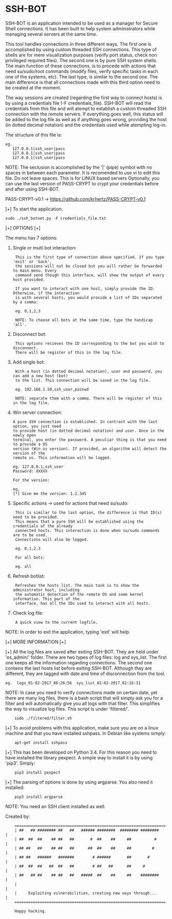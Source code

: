 # SSH-BOT

   SSH-BOT is an application intended to be used as a manager for
Secure Shell connections. It has been built to help system administrators while
managing several servers at the same time.

   This tool handles connections in three different ways. The first one is 
accomplished by using custom threaded SSH connections. This type of shells are for mere
visualization purposes (verify port status, check non privileged required files). The second
one is by pure SSH system shells. The main function of these connections, is to 
procede with actions that need su/sudo/root commands (modify files, verify specific
tasks in each one of the systems, etc). The last type, is similar to the second one. The
main difference is that all connections made with this third option need to be created
at the moment.

   The way sessions are created (regarding the first way to connect hosts) is by using a credentials 
file (-F credentials_file). SSH-BOT will read the credentials from this file and will atempt to establish 
a custom threaded SSH connection with the remote servers. If everything goes well, this status will be added to the
log file as well as if anything goes wrong, providing the host (in dotted decimal notation)
and the credentials used while atempting log-in. 

The structure of this file is:

	eg.  
	   127.0.0.1|ssh_user|pass
	   127.0.0.1|ssh_user|pass
	   127.0.0.1|ssh_user|pass

NOTE: The seclusion is accomplished by the '|' (pipe) symbol with no spaces in between each parameter. 
	It is recomended to use vi to edit this file. Do not leave spaces. This is for LINUX based servers
	Optionally, you can use the last version of PASS-CRYPT to crypt your credentials before and after 
	using SSH-BOT.
	
PASS-CRYPT-v0.1 -> https://github.com/krhertz/PASS-CRYPT-v0.1




[+] To start the application:

	sudo ./ssh_botnet.py -F credentials_file.txt



[+] OPTIONS [+]

The menu has 7 options:

1) Single or multi bot interaction:

		This is the first type of connection above specified. If you type 'exit' or 'back',
		the sessions will not be closed but you will rather be forwarded to main menu. Every
		command send though this interface, will show the output of every host provided.

		If you want to interact with one host, simply provide the ID. Otherwise, if the interaction
		is with several hosts, you would provide a list of IDs separated by a comma:

		eg. 0,1,2,3

		NOTE: To choose all bots at the same time, type the handicap 'all'.

2) Disconnect bot:

		This options recieves the ID corresponding to the bot you wish to disconnect.
		There will be register of this in the log file.

3) Add single bot:
	
		With a host (in dotted decimal notation), user and password, you can add a new host (bot) 
		to the list. This connection will be saved in the log file.

		eg. 192.168.1.50,ssh_user,passwd

		NOTE: separate them with a comma. There will be register of this in the log file.

 4) Win server connection:

		A pure SSH connection is established. In contrast with the last option, you just need 
		to provide host (in dotted decimal notation) and user. Once in the newly open
		terminal, you enter the password. A peculiar thing is that you need to provide a OS 
		version	(Win os version). If provided, an algorithm will detect the version of the 
		remote os. This information will be logged.

		eg. 127.0.0.1,ssh_user
		Password: XXXXX

		For the version:

		eg.
		[*] Give me the version: 1.2.345

5) Specific actions -> used for actions that need su/sudo:
	
		This is similar to the last option, the difference is that ID(s) need to be provided.
		This means that a pure SSH will be established using the credentials of the already 
		connected hosts. This interaction is done when su/sudo commands are to be used.
		Connections will also be logged.

		eg. 0,1,2,3

		For all bots:

		eg. all
	
6) Refresh botlist:

		Refreshes the hosts list. The main task is to show the administrator host, including
		the automatic detection of the remote OS and some kernel information. This part of the
		interface, has all the IDs used to interact with all hosts.

7) Check log file:

		A quick view to the current logfile.


NOTE:  In order to exit the application, typing 'exit' will help.



[+] MORE INFORMATION [+]


[+] All the log files are saved after exiting SSH-BOT. They are held under 'os_admin/' folder.
    There are two types of log files: log and sys_list. The first one keeps all the information
    regarding connections. The second one contains the last hosts list before exiting SSH-BOT. 
    Although they are different, they are tagged with date and time of disconnection from the tool.

	eg.  logs_01-02-2017_06:26:56  sys_list_01-02-2017_02:16:31


   NOTE: In case you need to verify connections made on certain date, yet there are many log files,
	 there is a bash script that will simply ask you for a filter and will automatically give you
	 all logs with that filter. This simplifies the way to visualize log files. This script is under
	 'filtered/'.
	 
	 	sudo ./filtered/filter.sh 

[+] To avoid problems with this application, make sure you are on a linux machine and that
    you have installed sshpass. In Debian like systems simply:
	
		apt-get install sshpass

[+] This has been developed on Python 3.4. For this reason you need to have installed the library pexpect.
A simple way to install it is by using 'pip3'. Simply:
		
		pip3 install pexpect

[+] The parsing of options is done by using argparse. You also need it installed:

		pip3 install argparse 

NOTE: You need an SSH client installed as well.


Created by: 

		==================================================================
		| ##   ## ######## ##   ##   ###### ########  ######## ########   |
		| ##  ##  ##    ## ##   ##       #  ##    ##     ##          #    |
		| ## ##   ##    ## ##   ##      ##  ##    ##     ##         #     |
		| ## ##   ######   #######        # ######       ##       #       |
		| ##  ##  ##   ##  ##   ##        # ##   ##      ##     #         |
		| ##   ## ##    ## ##   ##   #####  ##    ##     ##    ########   |
		|                                                                 |
		|     Exploiting vulnerabilities, creating new ways through...    |
		==================================================================	
	
		Happy hacking.	
